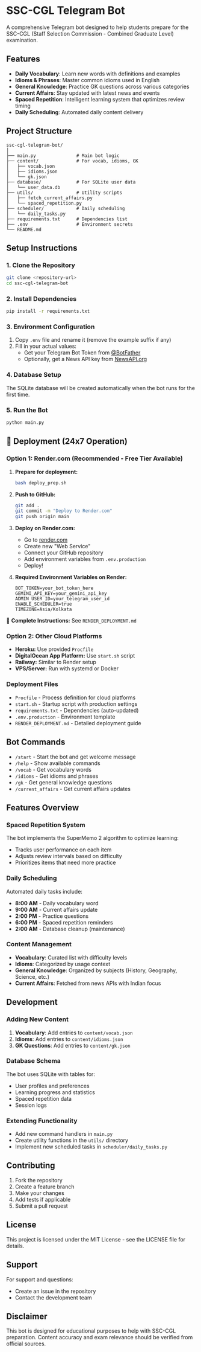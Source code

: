 # SSC-CGL Telegram Bot

A comprehensive Telegram bot designed to help students prepare for the SSC-CGL (Staff Selection Commission - Combined Graduate Level) examination.

## Features

- **Daily Vocabulary**: Learn new words with definitions and examples
- **Idioms & Phrases**: Master common idioms used in English
- **General Knowledge**: Practice GK questions across various categories
- **Current Affairs**: Stay updated with latest news and events
- **Spaced Repetition**: Intelligent learning system that optimizes review timing
- **Daily Scheduling**: Automated daily content delivery

## Project Structure

```
ssc-cgl-telegram-bot/
│
├── main.py               # Main bot logic
├── content/              # For vocab, idioms, GK
│   ├── vocab.json
│   ├── idioms.json
│   └── gk.json
├── database/             # For SQLite user data
│   └── user_data.db
├── utils/                # Utility scripts
│   ├── fetch_current_affairs.py
│   └── spaced_repetition.py
├── scheduler/            # Daily scheduling
│   └── daily_tasks.py
├── requirements.txt      # Dependencies list
├── .env                  # Environment secrets
└── README.md
```

## Setup Instructions

### 1. Clone the Repository
```bash
git clone <repository-url>
cd ssc-cgl-telegram-bot
```

### 2. Install Dependencies
```bash
pip install -r requirements.txt
```

### 3. Environment Configuration
1. Copy `.env` file and rename it (remove the example suffix if any)
2. Fill in your actual values:
   - Get your Telegram Bot Token from [@BotFather](https://t.me/botfather)
   - Optionally, get a News API key from [NewsAPI.org](https://newsapi.org)

### 4. Database Setup
The SQLite database will be created automatically when the bot runs for the first time.

### 5. Run the Bot
```bash
python main.py
```

## 🚀 Deployment (24x7 Operation)

### Option 1: Render.com (Recommended - Free Tier Available)

1. **Prepare for deployment:**
   ```bash
   bash deploy_prep.sh
   ```

2. **Push to GitHub:**
   ```bash
   git add .
   git commit -m "Deploy to Render.com"
   git push origin main
   ```

3. **Deploy on Render.com:**
   - Go to [render.com](https://render.com)
   - Create new "Web Service" 
   - Connect your GitHub repository
   - Add environment variables from `.env.production`
   - Deploy!

4. **Required Environment Variables on Render:**
   ```
   BOT_TOKEN=your_bot_token_here
   GEMINI_API_KEY=your_gemini_api_key
   ADMIN_USER_ID=your_telegram_user_id
   ENABLE_SCHEDULER=true
   TIMEZONE=Asia/Kolkata
   ```

📖 **Complete Instructions:** See `RENDER_DEPLOYMENT.md`

### Option 2: Other Cloud Platforms
- **Heroku:** Use provided `Procfile`
- **DigitalOcean App Platform:** Use `start.sh` script
- **Railway:** Similar to Render setup
- **VPS/Server:** Run with systemd or Docker

### Deployment Files
- `Procfile` - Process definition for cloud platforms
- `start.sh` - Startup script with production settings
- `requirements.txt` - Dependencies (auto-updated)
- `.env.production` - Environment template
- `RENDER_DEPLOYMENT.md` - Detailed deployment guide

## Bot Commands

- `/start` - Start the bot and get welcome message
- `/help` - Show available commands
- `/vocab` - Get vocabulary words
- `/idioms` - Get idioms and phrases
- `/gk` - Get general knowledge questions
- `/current_affairs` - Get current affairs updates

## Features Overview

### Spaced Repetition System
The bot implements the SuperMemo 2 algorithm to optimize learning:
- Tracks user performance on each item
- Adjusts review intervals based on difficulty
- Prioritizes items that need more practice

### Daily Scheduling
Automated daily tasks include:
- **8:00 AM** - Daily vocabulary word
- **9:00 AM** - Current affairs update
- **2:00 PM** - Practice questions
- **6:00 PM** - Spaced repetition reminders
- **2:00 AM** - Database cleanup (maintenance)

### Content Management
- **Vocabulary**: Curated list with difficulty levels
- **Idioms**: Categorized by usage context
- **General Knowledge**: Organized by subjects (History, Geography, Science, etc.)
- **Current Affairs**: Fetched from news APIs with Indian focus

## Development

### Adding New Content
1. **Vocabulary**: Add entries to `content/vocab.json`
2. **Idioms**: Add entries to `content/idioms.json`
3. **GK Questions**: Add entries to `content/gk.json`

### Database Schema
The bot uses SQLite with tables for:
- User profiles and preferences
- Learning progress and statistics
- Spaced repetition data
- Session logs

### Extending Functionality
- Add new command handlers in `main.py`
- Create utility functions in the `utils/` directory
- Implement new scheduled tasks in `scheduler/daily_tasks.py`

## Contributing

1. Fork the repository
2. Create a feature branch
3. Make your changes
4. Add tests if applicable
5. Submit a pull request

## License

This project is licensed under the MIT License - see the LICENSE file for details.

## Support

For support and questions:
- Create an issue in the repository
- Contact the development team

## Disclaimer

This bot is designed for educational purposes to help with SSC-CGL preparation. Content accuracy and exam relevance should be verified from official sources.
